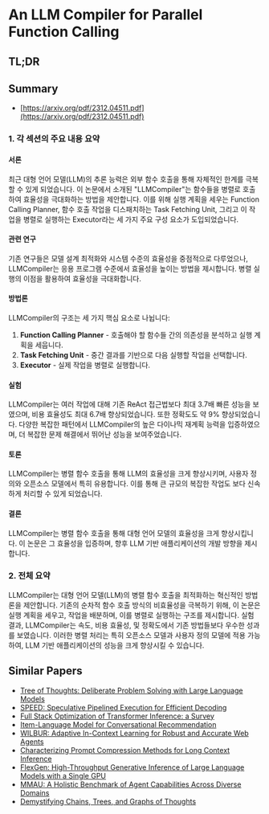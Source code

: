 # An LLM Compiler for Parallel Function Calling
## TL;DR
## Summary
- [https://arxiv.org/pdf/2312.04511.pdf](https://arxiv.org/pdf/2312.04511.pdf)

### 1. 각 섹션의 주요 내용 요약

#### 서론
최근 대형 언어 모델(LLM)의 추론 능력은 외부 함수 호출을 통해 자체적인 한계를 극복할 수 있게 되었습니다. 이 논문에서 소개된 "LLMCompiler"는 함수들을 병렬로 호출하여 효율성을 극대화하는 방법을 제안합니다. 이를 위해 실행 계획을 세우는 Function Calling Planner, 함수 호출 작업을 디스패치하는 Task Fetching Unit, 그리고 이 작업을 병렬로 실행하는 Executor라는 세 가지 주요 구성 요소가 도입되었습니다.

#### 관련 연구
기존 연구들은 모델 설계 최적화와 시스템 수준의 효율성을 중점적으로 다루었으나, LLMCompiler는 응용 프로그램 수준에서 효율성을 높이는 방법을 제시합니다. 병렬 실행의 이점을 활용하여 효율성을 극대화합니다.

#### 방법론
LLMCompiler의 구조는 세 가지 핵심 요소로 나뉩니다:
1. **Function Calling Planner** - 호출해야 할 함수들 간의 의존성을 분석하고 실행 계획을 세웁니다.
2. **Task Fetching Unit** - 중간 결과를 기반으로 다음 실행할 작업을 선택합니다.
3. **Executor** - 실제 작업을 병렬로 실행합니다.

#### 실험
LLMCompiler는 여러 작업에 대해 기존 ReAct 접근법보다 최대 3.7배 빠른 성능을 보였으며, 비용 효율성도 최대 6.7배 향상되었습니다. 또한 정확도도 약 9% 향상되었습니다. 다양한 복잡한 패턴에서 LLMCompiler의 높은 다이나믹 재계획 능력을 입증하였으며, 더 복잡한 문제 해결에서 뛰어난 성능을 보여주었습니다.

#### 토론
LLMCompiler는 병렬 함수 호출을 통해 LLM의 효율성을 크게 향상시키며, 사용자 정의와 오픈소스 모델에서 특히 유용합니다. 이를 통해 큰 규모의 복잡한 작업도 보다 신속하게 처리할 수 있게 되었습니다.

#### 결론
LLMCompiler는 병렬 함수 호출을 통해 대형 언어 모델의 효율성을 크게 향상시킵니다. 이 논문은 그 효율성을 입증하며, 향후 LLM 기반 애플리케이션의 개발 방향을 제시합니다.

### 2. 전체 요약
LLMCompiler는 대형 언어 모델(LLM)의 병렬 함수 호출을 최적화하는 혁신적인 방법론을 제안합니다. 기존의 순차적 함수 호출 방식의 비효율성을 극복하기 위해, 이 논문은 실행 계획을 세우고, 작업을 배분하며, 이를 병렬로 실행하는 구조를 제시합니다. 실험 결과, LLMCompiler는 속도, 비용 효율성, 및 정확도에서 기존 방법들보다 우수한 성과를 보였습니다. 이러한 병렬 처리는 특히 오픈소스 모델과 사용자 정의 모델에 적용 가능하여, LLM 기반 애플리케이션의 성능을 크게 향상시킬 수 있습니다.

## Similar Papers
- [Tree of Thoughts: Deliberate Problem Solving with Large Language Models](2305.10601.md)
- [SPEED: Speculative Pipelined Execution for Efficient Decoding](2310.12072.md)
- [Full Stack Optimization of Transformer Inference: a Survey](2302.14017.md)
- [Item-Language Model for Conversational Recommendation](2406.02844.md)
- [WILBUR: Adaptive In-Context Learning for Robust and Accurate Web Agents](2404.05902.md)
- [Characterizing Prompt Compression Methods for Long Context Inference](2407.08892.md)
- [FlexGen: High-Throughput Generative Inference of Large Language Models with a Single GPU](2303.06865.md)
- [MMAU: A Holistic Benchmark of Agent Capabilities Across Diverse Domains](2407.18961.md)
- [Demystifying Chains, Trees, and Graphs of Thoughts](2401.14295.md)
